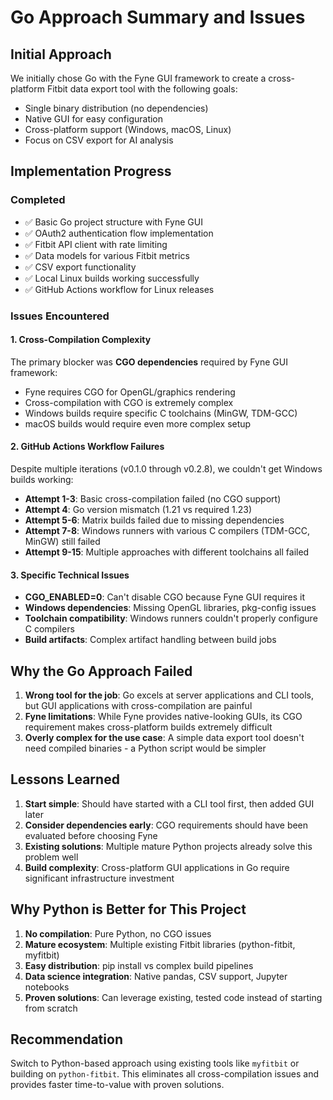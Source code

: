 # Go Approach Summary and Issues

## Initial Approach

We initially chose Go with the Fyne GUI framework to create a cross-platform Fitbit data export tool with the following goals:
- Single binary distribution (no dependencies)
- Native GUI for easy configuration
- Cross-platform support (Windows, macOS, Linux)
- Focus on CSV export for AI analysis

## Implementation Progress

### Completed
- ✅ Basic Go project structure with Fyne GUI
- ✅ OAuth2 authentication flow implementation
- ✅ Fitbit API client with rate limiting
- ✅ Data models for various Fitbit metrics
- ✅ CSV export functionality
- ✅ Local Linux builds working successfully
- ✅ GitHub Actions workflow for Linux releases

### Issues Encountered

#### 1. Cross-Compilation Complexity
The primary blocker was **CGO dependencies** required by Fyne GUI framework:
- Fyne requires CGO for OpenGL/graphics rendering
- Cross-compilation with CGO is extremely complex
- Windows builds require specific C toolchains (MinGW, TDM-GCC)
- macOS builds would require even more complex setup

#### 2. GitHub Actions Workflow Failures
Despite multiple iterations (v0.1.0 through v0.2.8), we couldn't get Windows builds working:
- **Attempt 1-3**: Basic cross-compilation failed (no CGO support)
- **Attempt 4**: Go version mismatch (1.21 vs required 1.23)
- **Attempt 5-6**: Matrix builds failed due to missing dependencies
- **Attempt 7-8**: Windows runners with various C compilers (TDM-GCC, MinGW) still failed
- **Attempt 9-15**: Multiple approaches with different toolchains all failed

#### 3. Specific Technical Issues
- **CGO_ENABLED=0**: Can't disable CGO because Fyne GUI requires it
- **Windows dependencies**: Missing OpenGL libraries, pkg-config issues
- **Toolchain compatibility**: Windows runners couldn't properly configure C compilers
- **Build artifacts**: Complex artifact handling between build jobs

## Why the Go Approach Failed

1. **Wrong tool for the job**: Go excels at server applications and CLI tools, but GUI applications with cross-compilation are painful
2. **Fyne limitations**: While Fyne provides native-looking GUIs, its CGO requirement makes cross-platform builds extremely difficult
3. **Overly complex for the use case**: A simple data export tool doesn't need compiled binaries - a Python script would be simpler

## Lessons Learned

1. **Start simple**: Should have started with a CLI tool first, then added GUI later
2. **Consider dependencies early**: CGO requirements should have been evaluated before choosing Fyne
3. **Existing solutions**: Multiple mature Python projects already solve this problem well
4. **Build complexity**: Cross-platform GUI applications in Go require significant infrastructure investment

## Why Python is Better for This Project

1. **No compilation**: Pure Python, no CGO issues
2. **Mature ecosystem**: Multiple existing Fitbit libraries (python-fitbit, myfitbit)
3. **Easy distribution**: pip install vs complex build pipelines
4. **Data science integration**: Native pandas, CSV support, Jupyter notebooks
5. **Proven solutions**: Can leverage existing, tested code instead of starting from scratch

## Recommendation

Switch to Python-based approach using existing tools like `myfitbit` or building on `python-fitbit`. This eliminates all cross-compilation issues and provides faster time-to-value with proven solutions.